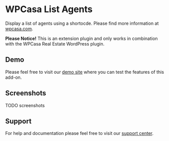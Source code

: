 # WPCasa List Agents #

Display a list of agents using a shortocde. Please find more information at [wpcasa.com](https://wpcasa.com/addon/wpcasa-list-agents).

**Please Notice!** This is an extension plugin and only works in combination with the WPCasa Real Estate WordPress plugin.

## Demo
Please feel free to visit our [demo site](http://demo.wpcasa.com/list-agents) where you can test the features of this add-on.

## Screenshots

TODO screenshots

## Support

For help and documentation please feel free to visit our [support center](https://wpcasa.com/support).